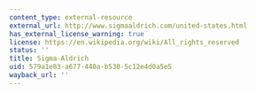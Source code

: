 ```yaml
---
content_type: external-resource
external_url: http://www.sigmaaldrich.com/united-states.html
has_external_license_warning: true
license: https://en.wikipedia.org/wiki/All_rights_reserved
status: ''
title: Sigma-Aldrich
uid: 579a1e83-a677-440a-b530-5c12e4d0a5e5
wayback_url: ''
---
```

